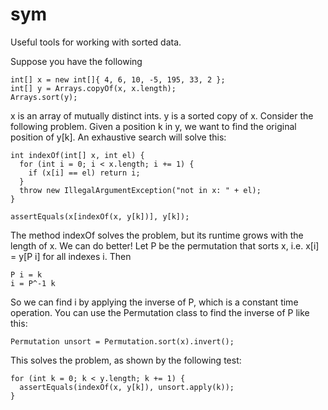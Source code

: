 # sym

Useful tools for working with sorted data.

Suppose you have the following

    int[] x = new int[]{ 4, 6, 10, -5, 195, 33, 2 };
    int[] y = Arrays.copyOf(x, x.length);
    Arrays.sort(y);

x is an array of mutually distinct ints. y is a sorted copy of x.
Consider the following problem.
Given a position k in y, we want to find the original position of y[k].
An exhaustive search will solve this:

    int indexOf(int[] x, int el) {
      for (int i = 0; i < x.length; i += 1) {
        if (x[i] == el) return i;
      }
      throw new IllegalArgumentException("not in x: " + el);
    }

    assertEquals(x[indexOf(x, y[k])], y[k]);


The method indexOf solves the problem, but its runtime grows with the length of x.
We can do better!
Let P be the permutation that sorts x, i.e. x[i] = y[P i] for all indexes i.
Then

    P i = k
    i = P^-1 k

So we can find i by applying the inverse of P, which is a constant time operation.
You can use the Permutation class to find the inverse of P like this:

    Permutation unsort = Permutation.sort(x).invert();

This solves the problem, as shown by the following test:

    for (int k = 0; k < y.length; k += 1) {
      assertEquals(indexOf(x, y[k]), unsort.apply(k));
    }

